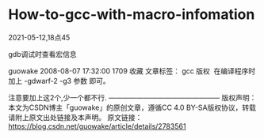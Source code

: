 # How-to-gcc-with-macro-infomation


2021-05-12,18点45


gdb调试时查看宏信息

guowake 2008-08-07 17:32:00  1709  收藏
文章标签： gcc
版权
 在编译程序时 加上 -gdwarf-2 -g3 参数 即可。

注意要加上这2个,少一个都不行.
————————————————
版权声明：本文为CSDN博主「guowake」的原创文章，遵循CC 4.0 BY-SA版权协议，转载请附上原文出处链接及本声明。
原文链接：https://blog.csdn.net/guowake/article/details/2783561
